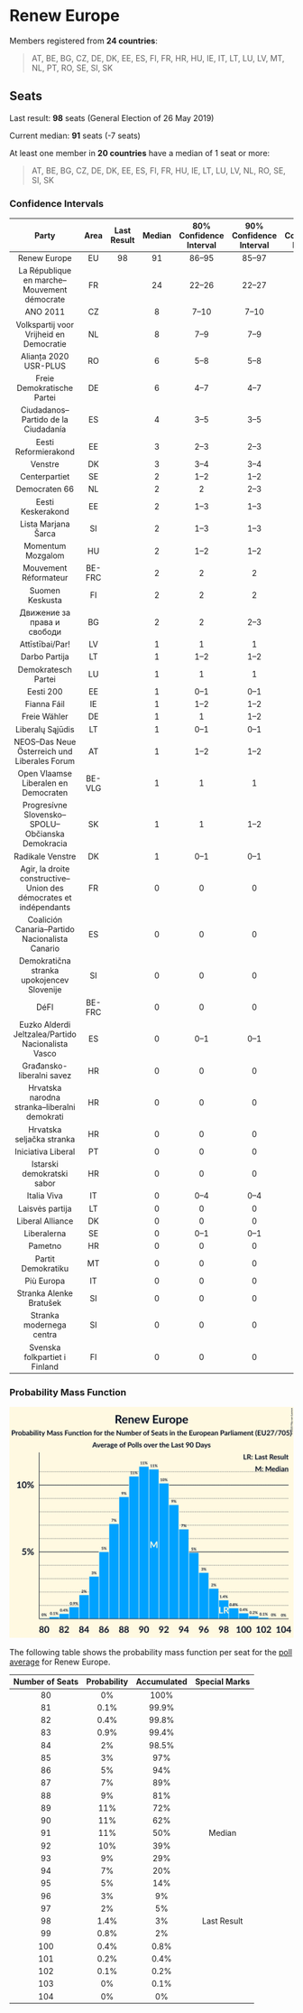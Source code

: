 # Renew Europe

Members registered from **24 countries**:

> AT, BE, BG, CZ, DE, DK, EE, ES, FI, FR, HR, HU, IE, IT, LT, LU, LV, MT, NL, PT, RO, SE, SI, SK

## Seats

Last result: **98** seats (General Election of 26 May 2019)

Current median: **91** seats (-7 seats)

At least one member in **20 countries** have a median of 1 seat or more:

> AT, BE, BG, CZ, DE, DK, EE, ES, FI, FR, HU, IE, LT, LU, LV, NL, RO, SE, SI, SK

### Confidence Intervals

| Party | Area | Last Result | Median | 80% Confidence Interval | 90% Confidence Interval | 95% Confidence Interval | 99% Confidence Interval |
|:-----:|:----:|:-----------:|:------:|:-----------------------:|:-----------------------:|:-----------------------:|:-----------------------:|
| Renew Europe | EU | 98 | 91 | 86–95 | 85–97 | 84–98 | 82–100 |
| La République en marche–Mouvement démocrate | FR | | 24 | 22–26 | 22–27 | 22–27 | 21–28 |
| ANO 2011 | CZ | | 8 | 7–10 | 7–10 | 7–10 | 7–11 |
| Volkspartij voor Vrijheid en Democratie | NL | | 8 | 7–9 | 7–9 | 7–9 | 6–10 |
| Alianța 2020 USR-PLUS | RO | | 6 | 5–8 | 5–8 | 5–8 | 4–8 |
| Freie Demokratische Partei | DE | | 6 | 4–7 | 4–7 | 4–7 | 3–8 |
| Ciudadanos–Partido de la Ciudadanía | ES | | 4 | 3–5 | 3–5 | 2–5 | 2–6 |
| Eesti Reformierakond | EE | | 3 | 2–3 | 2–3 | 2–3 | 2–3 |
| Venstre | DK | | 3 | 3–4 | 3–4 | 3–4 | 3–4 |
| Centerpartiet | SE | | 2 | 1–2 | 1–2 | 1–2 | 1–3 |
| Democraten 66 | NL | | 2 | 2 | 2–3 | 2–3 | 1–3 |
| Eesti Keskerakond | EE | | 2 | 1–3 | 1–3 | 1–3 | 1–3 |
| Lista Marjana Šarca | SI | | 2 | 1–3 | 1–3 | 1–3 | 1–3 |
| Momentum Mozgalom | HU | | 2 | 1–2 | 1–2 | 1–3 | 1–3 |
| Mouvement Réformateur | BE-FRC | | 2 | 2 | 2 | 2 | 1–2 |
| Suomen Keskusta | FI | | 2 | 2 | 2 | 2 | 1–2 |
| Движение за права и свободи | BG | | 2 | 2 | 2–3 | 2–3 | 2–3 |
| Attīstībai/Par! | LV | | 1 | 1 | 1 | 1 | 1 |
| Darbo Partija | LT | | 1 | 1–2 | 1–2 | 1–2 | 1–2 |
| Demokratesch Partei | LU | | 1 | 1 | 1 | 1 | 1 |
| Eesti 200 | EE | | 1 | 0–1 | 0–1 | 0–1 | 0–1 |
| Fianna Fáil | IE | | 1 | 1–2 | 1–2 | 1–2 | 1–2 |
| Freie Wähler | DE | | 1 | 1 | 1–2 | 0–2 | 0–2 |
| Liberalų Sąjūdis | LT | | 1 | 0–1 | 0–1 | 0–1 | 0–2 |
| NEOS–Das Neue Österreich und Liberales Forum | AT | | 1 | 1–2 | 1–2 | 1–2 | 0–2 |
| Open Vlaamse Liberalen en Democraten | BE-VLG | | 1 | 1 | 1 | 1 | 1–2 |
| Progresívne Slovensko–SPOLU–Občianska Demokracia | SK | | 1 | 1 | 1–2 | 1–2 | 1–2 |
| Radikale Venstre | DK | | 1 | 0–1 | 0–1 | 0–1 | 0–1 |
| Agir, la droite constructive–Union des démocrates et indépendants | FR | | 0 | 0 | 0 | 0 | 0 |
| Coalición Canaria–Partido Nacionalista Canario | ES | | 0 | 0 | 0 | 0 | 0–1 |
| Demokratična stranka upokojencev Slovenije | SI | | 0 | 0 | 0 | 0–1 | 0–1 |
| DéFI | BE-FRC | | 0 | 0 | 0 | 0 | 0 |
| Euzko Alderdi Jeltzalea/Partido Nacionalista Vasco | ES | | 0 | 0–1 | 0–1 | 0–1 | 0–1 |
| Građansko-liberalni savez | HR | | 0 | 0 | 0 | 0 | 0 |
| Hrvatska narodna stranka–liberalni demokrati | HR | | 0 | 0 | 0 | 0 | 0 |
| Hrvatska seljačka stranka | HR | | 0 | 0 | 0 | 0 | 0 |
| Iniciativa Liberal | PT | | 0 | 0 | 0 | 0 | 0–1 |
| Istarski demokratski sabor | HR | | 0 | 0 | 0 | 0 | 0 |
| Italia Viva | IT | | 0 | 0–4 | 0–4 | 0–5 | 0–5 |
| Laisvės partija | LT | | 0 | 0 | 0 | 0 | 0 |
| Liberal Alliance | DK | | 0 | 0 | 0 | 0 | 0 |
| Liberalerna | SE | | 0 | 0–1 | 0–1 | 0–1 | 0–1 |
| Pametno | HR | | 0 | 0 | 0 | 0 | 0 |
| Partit Demokratiku | MT | | 0 | 0 | 0 | 0 | 0 |
| Più Europa | IT | | 0 | 0 | 0 | 0 | 0 |
| Stranka Alenke Bratušek | SI | | 0 | 0 | 0 | 0 | 0 |
| Stranka modernega centra | SI | | 0 | 0 | 0 | 0 | 0 |
| Svenska folkpartiet i Finland | FI | | 0 | 0 | 0 | 0 | 0–1 |

### Probability Mass Function

![Graph with seats probability mass function not yet produced](average-2020-04-30-seats-pmf-reneweurope.png "Seats Probability Mass Function")

The following table shows the probability mass function per seat for the [poll average](average-2020-04-30.html) for Renew Europe.

| Number of Seats | Probability | Accumulated | Special Marks |
|:---------------:|:-----------:|:-----------:|:-------------:|
| 80 | 0% | 100% |  |
| 81 | 0.1% | 99.9% |  |
| 82 | 0.4% | 99.8% |  |
| 83 | 0.9% | 99.4% |  |
| 84 | 2% | 98.5% |  |
| 85 | 3% | 97% |  |
| 86 | 5% | 94% |  |
| 87 | 7% | 89% |  |
| 88 | 9% | 81% |  |
| 89 | 11% | 72% |  |
| 90 | 11% | 62% |  |
| 91 | 11% | 50% | Median |
| 92 | 10% | 39% |  |
| 93 | 9% | 29% |  |
| 94 | 7% | 20% |  |
| 95 | 5% | 14% |  |
| 96 | 3% | 9% |  |
| 97 | 2% | 5% |  |
| 98 | 1.4% | 3% | Last Result |
| 99 | 0.8% | 2% |  |
| 100 | 0.4% | 0.8% |  |
| 101 | 0.2% | 0.4% |  |
| 102 | 0.1% | 0.2% |  |
| 103 | 0% | 0.1% |  |
| 104 | 0% | 0% |  |


